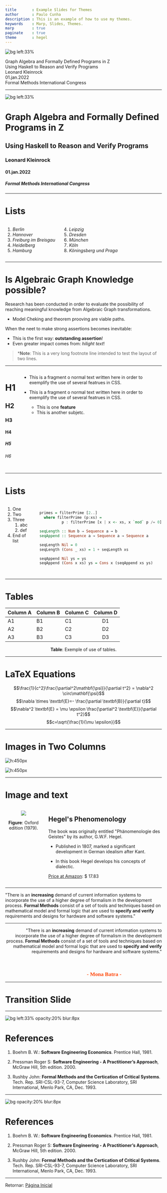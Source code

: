 ```yaml
---
title       : Example Slides for Themes
author      : Paulo Cunha
description : This is an example of how to use my themes.
keywords    : Marp, Slides, Themes.
marp        : true
paginate    : true
theme       : hegel
---
```



<style>

   .cite-author {
      text-align        : right;
   }
   .cite-author:after {
      color             : orangered;
      font-size         : 125%;
      /* font-style        : italic; */
      font-weight       : bold;
      font-family       : Cambria, Cochin, Georgia, Times, 'Times New Roman', serif;
      padding-right     : 130px;
   }
   .cite-author[data-text]:after {
      content           : " - "attr(data-text) " - ";      
   }

   .cite-author p {
      padding-bottom : 40px
   }

</style>



<!-- _class: titlepage -->
![bg left:33%](https://images.unsplash.com/photo-1502675135487-e971002a6adb?ixlib=rb-1.2.1&ixid=MnwxMjA3fDB8MHxwaG90by1wYWdlfHx8fGVufDB8fHx8&auto=format&fit=crop&w=688&q=80)

<div class="title">Graph Algebra and Formally Defined Programs in Z</div>
<div class="subtitle">Using Haskell to Reason and   Verify Programs</div>
<div class="author">Leonard Kleinrock</div>
<div class="date">01.jan.2022</div>
<div class="organization">Formal Methods International Congress</div>

---

<!-- _class: titlepage -->
![bg left:33%](https://helihub-wp.s3.amazonaws.com/wp-content/uploads/2021/07/20210705gw-Helionix.jpg)

# Graph Algebra and Formally Defined Programs in Z
## Using Haskell to Reason and  Verify Programs
### Leonard Kleinrock
#### 01.jan.2022
##### Formal Methods International Congress

---

# Lists

<div class="columns">
<div>

<!-- _class: cool-list -->

1. *Berlin*
2. *Hannover*
3. *Freiburg im Breisgau*
3. *Heidelberg*
4. *Hamburg*

</div>
<div> 

4. *Leipzig*
5. *Dresden*
6. *München*
7. *Köln*
8. *Köningsberg und Praga*

</div>
</div>

---

# Is Algebraic Graph Knowledge possible?

Research has been conducted in order to evaluate the possibility of reaching meaningful knowledge from Algebraic Graph transformations.

- Model Cheking and theorem prooving are viable paths.

When the neet to  make strong assertions becomes inevitable:
- This is the first way: **outstanding assertion**!
- Even greater impact comes from: _hilight text_!

> \***Note**: This is a very long footnote line intended to test the layout of two lines.

---

<div class="columns">
<div>

# H1
## H2 
### H3
#### H4
##### H5
###### H6
</div>
<div>

- This is a fragment o normal text written here in order to exemplify the use of several featrues in CSS.

- This is a fragment o normal text written here in order to exemplify the use of several featrues in CSS.

  - This is one **feature**
  - This is another subjetc.

</div>
</div>

---

# Lists

<div class="columns">
<div>

1. One
2. Two 
3. Three
   1. abc
   2. def
4. End of list
   
</div>
<div>

```haskell

primes = filterPrime [2..]
  where filterPrime (p:xs) =
          p : filterPrime [x | x <- xs, x `mod` p /= 0]

seqLength :: Num b ⇒ Sequence a → b
seqAppend :: Sequence a → Sequence a → Sequence a

seqLength Nil = 0
seqLength (Cons _ xs) = 1 + seqLength xs

seqAppend Nil ys = ys
seqAppend (Cons x xs) ys = Cons x (seqAppend xs ys)    
     
```

</div>
</div>

---

# Tables

| Column A | Column B | Column C | Column D |
| -------- | -------- | -------- | :------: |
| A1       | B1       | C1       |    D1    |
| A2       | B2       | C2       |    D2    |
| A3       | B3       | C3       |    D3    |

<center>
<caption><b>Table</b>: Exemple of use of tables.</caption>
</center>

---

# LaTeX Equations

$$\frac{1}{c^2}\frac{\partial^2\mathbf{\psi}}{\partial t^2} = \nabla^2 \circ\mathbf{\psi}$$
$$\nabla \times \textbf{E}=- \frac{\partial \textbf{B}}{\partial t}$$
$$\nabla^2 \textbf{E} = \mu \epsilon \frac{\partial^2 \textbf{E}}{\partial t^2}$$
$$c=\sqrt{\frac{1}{\mu \epsilon}}$$

---

# Images in Two Columns

<div class="columns-center">
<div>

![h:450px](https://d1w7fb2mkkr3kw.cloudfront.net/assets/images/book/lrg/9780/4715/9780471555681.jpg)
   
</div>
<div>

![h:450px](https://m.media-amazon.com/images/P/B008BBM9B8.01._SCLZZZZZZZ_SX500_.jpg)

</div>
</div>

---

# Image and text

<div class="columns">
<div>

<center>

![](https://images-na.ssl-images-amazon.com/images/I/51sIPBiMS7L._SX325_BO1,204,203,200_.jpg)
<caption>
<b>Figure</b>: Oxford edition (1979).
</caption>

</center>

</div>
<div>

## Hegel's Phenomenology

The book was originally entitled "Phänomenologie des Geistes" by its author, G.W.F. Hegel.

* Published in 1807, marked a significant development in German idealism after Kant.

* In this book Hegel develops his concepts of dialectic.

[Price at Amazon](https://www.amazon.com/gp/product/0198245971/ref=ox_sc_act_image_2?smid=A1ZZFT5FULY4LN&psc=1): $ 17.83

</div>
</div>

---

<!-- _class: cite -->

"There is an **increasing** demand of current information systems to incorporate the use of a higher degree of formalism in the development process. **Formal Methods** consist of a set of tools and techniques based on mathematical model and formal logic that are used to **specify and verify** requirements and designs for hardware and software systems."

---

<!-- _class: cite -->

<div class="cite-author" data-text="Mona Batra">

   "There is an **increasing** demand of current information systems to incorporate the use of a higher degree of formalism in the development process. **Formal Methods** consist of a set of tools and techniques based on mathematical model and formal logic that are used to **specify and verify** requirements and designs for hardware and software systems."

</div>

---
<!-- _class: transition -->

# Transition Slide

---

<!-- 
############################### [ SECTION ] #################################### 
-->

<!-- _class: biblio -->

![bg left:33% opacity:20% blur:8px](https://images.unsplash.com/photo-1524995997946-a1c2e315a42f?ixlib=rb-1.2.1&ixid=MnwxMjA3fDB8MHxwaG90by1wYWdlfHx8fGVufDB8fHx8&auto=format&fit=crop&w=870&q=80)

# References

1. Boehm B. W.: **Software  Engineering Economics**. Prentice Hall, 1981.

2. Pressman Roger S: **Software Engineering - A Practitioner’s Approach**, McGraw Hill, 5th edition. 2000.

3. Rushby John: **Formal Methods and the Certication of Critical Systems**. Tech. Rep. SRI-CSL-93-7, Computer Science Laboratory, SRI International, Menlo Park, CA, Dec. 1993.

---
<!-- 
############################### [ SECTION ] #################################### 
-->

<!-- _class: biblio -->

![bg opacity:20% blur:8px](https://images.unsplash.com/photo-1524995997946-a1c2e315a42f?ixlib=rb-1.2.1&ixid=MnwxMjA3fDB8MHxwaG90by1wYWdlfHx8fGVufDB8fHx8&auto=format&fit=crop&w=870&q=80)

# References

1. Boehm B. W.: **Software Engineering Economics**. Prentice Hall, 1981.

2. Pressman Roger S: **Software Engineering - A Practitioner’s Approach**, McGraw Hill, 5th edition. 2000.

3. Rushby John: **Formal Methods and the Certication of Critical Systems**. Tech. Rep. SRI-CSL-93-7, Computer Science Laboratory, SRI International, Menlo Park, CA, Dec. 1993.


---

<div class="center">

Retornar: [Página Inicial](#1)

</div>